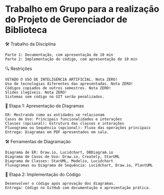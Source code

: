 # Trabalho em Grupo para a realização do Projeto de Gerenciador de Biblioteca

🛠️ Trabalho da Disciplina

    Parte 1: Documentação, com apresentação de 10 min
    Parte 2: Implementação do código, com apresentação de 10 min

🔍 Restrições

    VETADO O USO DE INTELIGÊNCIA ARTIFICIAL. Nota ZERO!
    Uso de tecnologias diferentes das apresentadas. Nota ZERO!
    Códigos copiados de outros semestres. Nota ZERO!
    Slides ilegíveis. Nota ZERO!
    Sistemas sem código no GIT serão penalizados.

📐 Etapa 1: Apresentação de Diagramas

    ER: Mostrando como as entidades se relacionam
    Casos de Uso: Principais funcionalidades e interações
    Classes (opcional): Estrutura das classes e interações
    Fluxograma ou Sequência (opcional): Fluxo das operações principais
    Entrega: Diagramas em PDF apresentados em sala.

🛠️ Ferramentas de Diagramação

    Diagrama de ER: Draw.io, Lucidchart, DBDiagram.io
    Diagrama de Casos de Uso: Draw.io, Creately, StarUML
    Diagrama de Classes: StarUML, Modelio, Lucidchart
    Fluxogramas ou Diagrama de Sequência: Lucidchart, Draw.io, PlantUML

🔗 Etapa 2: Implementação do Código

    Desenvolver o código após aprovação dos diagramas.
    Entrega: Código no GitHub com documentação e apresentação prática.
